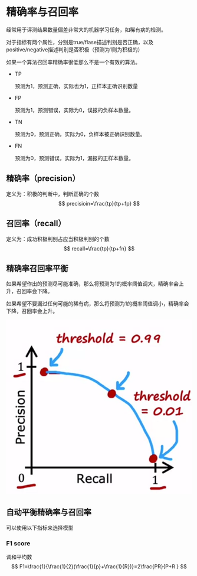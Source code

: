 # 精确率与召回率

经常用于评测结果数量偏差非常大的机器学习任务，如稀有病的检测。

对于指标有两个属性，分别是true/flase描述判别是否正确，以及positive/negative描述判别是否积极（预测为1则为积极的）

如果一个算法召回率精确率很低那么不是一个有效的算法。

- TP

  预测为1，预测正确，实际也为1，正样本正确识别数量

- FP

  预测为1，预测错误，实际为0，误报的负样本数量。

- TN

  预测为0，预测正确，实际为0，负样本被正确识别数量。

- FN

  预测为0，预测错误，实际为1，漏报的正样本数量。

## 精确率（precision）

定义为：积极的判断中，判断正确的个数
$$
precisioin=\frac{tp}{tp+fp}
$$

## 召回率（recall）

定义为：成功积极判别占应当积极判别的个数
$$
recall=\frac{tp}{tp+fn}
$$

## 精确率召回率平衡

如果希望作出的预测尽可能准确，那么将预测为1的概率阈值调大，精确率会上升，召回率会下降。 

如果希望不要漏过任何可能的稀有病，那么将预测为1的概率阈值调小，精确率会下降，召回率会上升。

![image-20230212004322053](./%E7%B2%BE%E7%A1%AE%E7%8E%87%E4%B8%8E%E5%8F%AC%E5%9B%9E%E7%8E%87.assets/image-20230212004322053.png)

## 自动平衡精确率与召回率

可以使用以下指标来选择模型

### F1 score

调和平均数
$$
F1=\frac{1}{\frac{1}{2}(\frac{1}{p}+\frac{1}{R})}=2\frac{PR}{P+R }
$$
